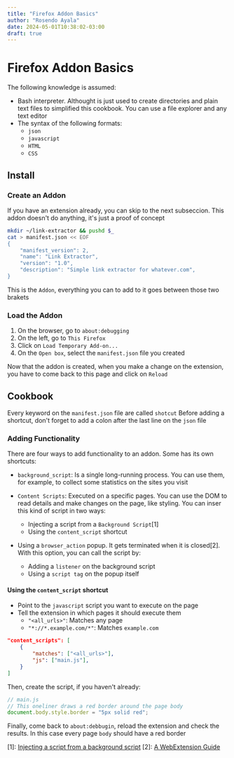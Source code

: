 ```yaml
---
title: "Firefox Addon Basics"
author: "Rosendo Ayala"
date: 2024-05-01T10:38:02-03:00
draft: true
---
```


# Firefox Addon Basics
The following knowledge is assumed:
- Bash interpreter. Althought is just used to create directories and plain text files to simplified this cookbook. You can use a file explorer and any text editor
- The syntax of the following formats:
  - `json`
  - `javascript`
  - `HTML`
  - `CSS`

## Install
### Create an Addon
If you have an extension already, you can skip to the next subseccion. This addon doesn't do anything, it's just a proof of concept
```bash
mkdir ~/link-extractor && pushd $_
cat > manifest.json << EOF
{
    "manifest_version": 2,
    "name": "Link Extractor",
    "version": "1.0",
    "description": "Simple link extractor for whatever.com",
}
```

This is the `Addon`, everything you can to add to it goes between those two brakets

### Load the Addon
1. On the browser, go to `about:debugging`
2. On the left, go to `This Firefox`
3. Click on `Load Temporary Add-on...`
4. On the `Open box`, select the `manifest.json` file you created

Now that the addon is created, when you make a change on the extension, you have to come back to this page and click on `Reload`

## Cookbook
Every keyword on the `manifest.json` file are called `shotcut`
Before adding a shortcut, don't forget to add a colon after the last line on the `json` file

### Adding Functionality
There are four ways to add functionality to an addon. Some has its own shortcuts:
- `background_script`: Is a single long-running process. You can use them, for example, to collect some statistics on the sites you visit

- `Content Scripts`: Executed on a specific pages. You can use the DOM to read details and make changes on the page, like styling. You can inser this kind of script in two ways:
  - Injecting a script from a `Background Script`[1]
  - Using the `content_script` shortcut

- Using a `browser_action` popup. It gets terminated when it is closed[2]. With this option, you can call the script by:
  - Adding a `listener` on the background script
  - Using a `script tag` on the popup itself

#### Using the `content_script` shortcut
- Point to the `javascript` script you want to execute on the page
- Tell the extension in which pages it should execute them
  - `"<all_urls>"`: Matches any page
  - `"*://*.example.com/*"`: Matches `example.com`

```json
"content_scripts": [
    {
        "matches": ["<all_urls>"],
        "js": ["main.js"],
    }
]
```

Then, create the script, if you haven't already:
```javascript
// main.js
// This oneliner draws a red border around the page body
document.body.style.border = "5px solid red";
```

Finally, come back to `about:debbugin`, reload the extension and check the results. In this case every page `body` should have a red border

[1]: [Injecting a script from a background script](https://radu-dita.medium.com/chrome-extension-when-to-use-content-scripts-and-injected-scripts-238563dce8af)
[2]: [A WebExtension Guide](https://dev.to/christiankaindl/a-webextension-guide-36ag)